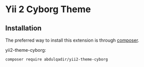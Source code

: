 Yii 2 Cyborg Theme
============================


Installation
------------

The preferred way to install this extension is through [composer](http://getcomposer.org/download/).

yii2-theme-cyborg:

```
composer require abdulqadir/yii2-theme-cyborg
```

